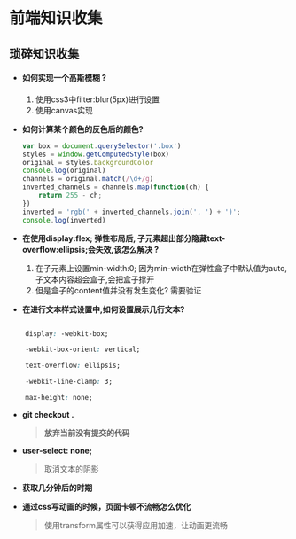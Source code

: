 # 前端知识收集



## 琐碎知识收集

- ####  **如何实现一个高斯模糊 ?**

  1. 使用css3中filter:blur(5px)进行设置
  2. 使用canvas实现

- **如何计算某个颜色的反色后的颜色?**

    ```javascript
    var box = document.querySelector('.box')
    styles = window.getComputedStyle(box)
    original = styles.backgroundColor
    console.log(original)
    channels = original.match(/\d+/g) 
    inverted_channels = channels.map(function(ch) {
        return 255 - ch;
    })
    inverted = 'rgb(' + inverted_channels.join(', ') + ')';
    console.log(inverted)
    
    ```

- **在使用display:flex; 弹性布局后, 子元素超出部分隐藏text-overflow:ellipsis;会失效,该怎么解决 ?**
  1. 在子元素上设置min-width:0; 因为min-width在弹性盒子中默认值为auto,子文本内容超会盒子,会把盒子撑开
  2. 但是盒子的content值并没有发生变化? 需要验证

- **在进行文本样式设置中,如何设置展示几行文本?**
```css

    display: -webkit-box;

    -webkit-box-orient: vertical;

    text-overflow: ellipsis;

    -webkit-line-clamp: 3;

    max-height: none;
```

- **git checkout .**

  > **放弃当前没有提交的代码**



- **user-select: none;**

  > 取消文本的阴影

  

- **获取几分钟后的时期**



- **通过css写动画的时候，页面卡顿不流畅怎么优化**

  > 使用transform属性可以获得应用加速，让动画更流畅






